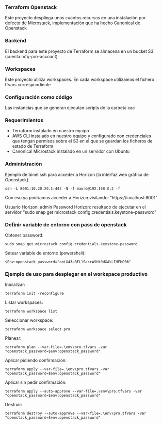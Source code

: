 ### Terraform Openstack

Este proyecto despliega unos cuantos recursos en una instalación por defecto de Microstack, implementación que ha hecho Canonical de Openstack

### Backend

El backend para este proyecto de Terraform se almacena en un bucket S3 (cuenta mfq-pro-account)

### Workspaces

Este proyecto utiliza workspaces. En cada workspace utilizamos el fichero tfvars correspondiente

### Configuración como código

Las instancias que se generan ejecutan scripts de la carpeta cac

### Requerimientos

- Terraform instalado en nuestro equipo
- AWS CLI instalado en nuestro equipo y configurado con credenciales que tengan permisos sobre el S3 en el que se guardan los ficheros de estado de Terraform
- Canonical Microstack instalado en un servidor con Ubuntu

### Administración

Ejemplo de túnel ssh para acceder a Horizon (la interfaz web gráfica de Openstack):
```
ssh -L 8001:10.20.20.1:443 -N -f mauro@192.168.0.2 -f
```

Con eso ya podríamos acceder a Horizon visitando: "https://localhost:8001"

Usuario Horizon: admin
Password Horizon: resultado de ejecutar en el servidor "sudo snap get microstack config.credentials.keystone-password"

### Definir variable de entorno con pass de openstack

Obtener password:

```
sudo snap get microstack config.credentials.keystone-password
```

Setear variable de entorno (powershell):

```
$Env:openstack_password="oniX43aBFL1SacrA9Hk0dXAkLIMFbO06"
```


### Ejemplo de uso para desplegar en el workspace productivo

Inicializar:
```
terraform init -reconfigure
```
Listar workspaces:
```
terraform workspace list
```
Seleccionar workspace:
```
terraform workspace select pro
```
Planear:
```
terraform plan --var-file=.\env\pro.tfvars -var "openstack_password=$env:openstack_password"
```
Aplicar pidiendo confirmación:
```
terraform apply --var-file=.\env\pro.tfvars -var "openstack_password=$env:openstack_password"
```
Aplicar sin pedir confirmación:
```
terraform apply --auto-approve --var-file=.\env\pro.tfvars -var "openstack_password=$env:openstack_password"
```
Destruir:
```
terraform destroy --auto-approve --var-file=.\env\pro.tfvars -var "openstack_password=$env:openstack_password"
```
